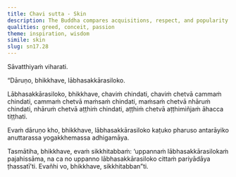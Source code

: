 ```yaml
---
title: Chavi sutta - Skin
description: The Buddha compares acquisitions, respect, and popularity to a destructive force that cuts through deeply, and obstructs the attainment of the unsurpassed safety from bondage.
qualities: greed, conceit, passion
theme: inspiration, wisdom
simile: skin
slug: sn17.28
---
```


Sāvatthiyaṁ viharati.

“Dāruṇo, bhikkhave, lābhasakkārasiloko.

Lābhasakkārasiloko, bhikkhave, chaviṁ chindati, chaviṁ chetvā cammaṁ chindati, cammaṁ chetvā maṁsaṁ chindati, maṁsaṁ chetvā nhāruṁ chindati, nhāruṁ chetvā aṭṭhiṁ chindati, aṭṭhiṁ chetvā aṭṭhimiñjaṁ āhacca tiṭṭhati.

Evaṁ dāruṇo kho, bhikkhave, lābhasakkārasiloko kaṭuko pharuso antarāyiko anuttarassa yogakkhemassa adhigamāya.

Tasmātiha, bhikkhave, evaṁ sikkhitabbaṁ: ‘uppannaṁ lābhasakkārasilokaṁ pajahissāma, na ca no uppanno lābhasakkārasiloko cittaṁ pariyādāya ṭhassatī’ti. Evañhi vo, bhikkhave, sikkhitabban”ti.